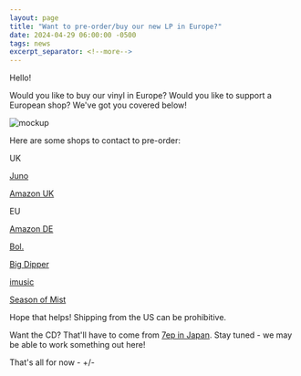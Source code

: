 ```yaml
---
layout: page
title: "Want to pre-order/buy our new LP in Europe?"
date: 2024-04-29 06:00:00 -0500
tags: news
excerpt_separator: <!--more-->
---
```


Hello!

Would you like to buy our vinyl in Europe?  Would you like to support a European
shop?  We've got you covered below!

<img source="assets/img/full/plumu-mock-up-rb.jpg" alt="mockup"/>

Here are some shops to contact to pre-order:

UK

[Juno](https://www.juno.co.uk/products/plus-minus-further-afield-vinyl/1016396-01/?currency=GBP&flt=1)

[Amazon UK](https://www.amazon.co.uk/Further-Afield-VINYL-Plus-Minus/dp/B0CXY6VFFJ)

EU

[Amazon DE](https://www.amazon.de/-/en/Plus-Minus/dp/B0CXY6VFFJ)

[Bol.](https://www.bol.com/nl/nl/p/further-afield/9300000177220504/)

[Big Dipper](https://bigdipper.no/ernest-jenning-records/ejrc212lp/plus-minus-further-afield-ltd-lp)

[imusic](https://imusic.se/music/0600064801218/-plus-minus-2024-further-afield-lp)

[Season of Mist](https://shop.season-of-mist.com/plus-minus-further-afield-lp-coloured)


Hope that helps! Shipping from the US can be prohibitive.

Want the CD?  That'll have to come from [7ep in Japan](https://7eptokyo.bandcamp.com/album/further-afield-cd-digital).  Stay tuned - we may be able to work something out here!

That's all for now - +/-
